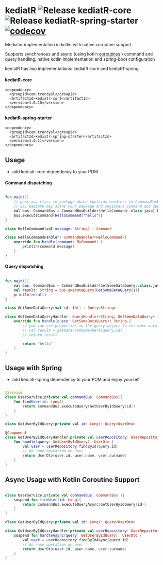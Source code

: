 # kediatR ![Release kediatR-core](https://github.com/Trendyol/kediatR/workflows/Release%20kediatR-core/badge.svg?branch=master) ![Release kediatR-spring-starter](https://github.com/Trendyol/kediatR/workflows/Release%20kediatR-spring-starter/badge.svg?branch=master)[![codecov](https://codecov.io/gh/trendyol/kediatr/branch/master/graph/badge.svg)](https://codecov.io/gh/trendyol/kediatr)

Mediator implementation in kotlin with native coroutine support.

Supports synchronous and async (using kotlin [coroutines](https://kotlinlang.org/docs/reference/coroutines-overview.html)
) command and query handling, native kotlin implementation and spring-boot configuration

kediatR has two implementations: kediatR-core and kediatR-spring 

#### kediatR-core
```
<dependency>
  <groupId>com.trendyol</groupId>
  <artifactId>kediatr-core</artifactId>
  <version>1.0.10</version>
</dependency>
```

#### kediatR-spring-starter 
```
<dependency>
  <groupId>com.trendyol</groupId>
  <artifactId>kediatr-spring-starter</artifactId>
  <version>1.0.11</version>
</dependency>
```

## Usage
* add kediatr-core dependency to your POM
#### Command dispatching
```kotlin

fun main(){
    // pass any class in package which contains handlers to CommandBusBuilder. 
    // So, kediatR may scans your package and registers command and query handlers 
    val bus: CommandBus = CommandBusBuilder(HelloCommand::class.java).build()
    bus.executeCommand(HelloCommand("hello"))
}

class HelloCommand(val message: String) : Command

class HelloCommandHandler: CommandHandler<HelloCommand>{
    override fun handle(command: MyCommand) {
        println(command.message)
    }
}

```
#### Query dispatching
```kotlin

fun main(){
    val bus: CommandBus = CommandBusBuilder(GetSomeDataQuery::class.java).build()
    val result: String = bus.executeQuery(GetSomeDataQuery(1))
    println(result)
}

class GetSomeDataQuery(val id: Int) : Query<String>

class GetSomeDataQueryHandler: QueryHandler<String, GetSomeDataQuery> {
    override fun handle(query: GetSomeDataQuery): String {
        // you can use properties in the query object to retrieve data from somewhere
        // val result = getDataFromSomewhere(query.id)
        // return result

        return "hello"
    }
}

```
## Usage with Spring
* add kediatr-spring dependency to your POM and enjoy yourself

```kotlin

@Service
class UserService(private val commandBus: CommandBus){
    fun findUser(id: Long){
        return commandBus.executeQuery(GetUserByIdQuery(id))
    }
}

class GetUserByIdQuery(private val id: Long): Query<UserDto>

@Component
class GetUserByIdQueryHandler(private val userRepository: UserRepository) : QueryHandler<UserDto, GetUserByIdQuery> {
    fun handle(query: GetUserByIdQuery): UserDto { 
        val user = userRepository.findById(query.id)
        // do some operation on user
        return UserDto(user.id, user.name, user.surname)
    }
}
```

## Async Usage with Kotlin Coroutine Support
```kotlin
 
class UserService(private val commandBus: CommandBus ){
    suspend fun findUser(id: Long){
        return commandBus.executeQueryAsync(GetUserByIdQuery(id))
    }
}

class GetUserByIdQuery(private val id: Long): Query<UserDto>

class GetUserByIdQueryHandler(private val userRepository: UserRepository) : AsyncQueryHandler<UserDto, GetUserByIdQuery> {
    suspend fun handleAsync(query: GetUserByIdQuery): UserDto { 
        val user = userRepository.findByIdAsync(query.id)
        // do some operation on user
        return UserDto(user.id, user.name, user.surname)
    }
}
```
